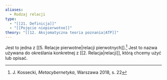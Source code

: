 ```yaml
---
aliases:
  - Rodzaj relacji
type:
  - "[[21. Definicja]]"
  - "[[Pojęcie niepierwotne]]"
theory: "[[12. Aksjomatyczna teoria poznania|ATP]]"
---
```

Jest to jedna z [[5. Relacje pierwotne|relacji pierwotnych]].[^1]
Jest to nazwa używana do określania konkretnej z [[2. Relacja|relacji]], którą chcemy użyć lub opisać.

[^1]: J. Kossecki, *Metacybernetyka*, Warszawa 2018, s. 22
